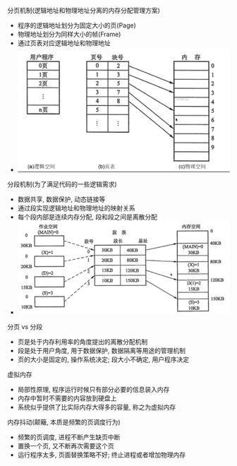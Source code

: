 分页机制(逻辑地址和物理地址分离的内存分配管理方案)
* 程序的逻辑地址划分为固定大小的页(Page)
* 物理地址划分为同样大小的帧(Frame)
* 通过页表对应逻辑地址和物理地址
* ![paging](./paging.png)

分段机制(为了满足代码的一些逻辑需求)
* 数据共享, 数据保护, 动态链接等
* 通过段实现逻辑地址和物理地址的映射关系
* 每个段内部是连续内存分配, 段和段之间是离散分配
* ![segmentation](segmentation.png)

分页 vs 分段
* 页是处于内存利用率的角度提出的离散分配机制
* 段是处于用户角度, 用于数据保护, 数据隔离等用途的管理机制
* 页的大小是固定的, 操作系统决定; 段大小不确定, 用户程序决定

虚拟内存
* 局部性原理, 程序运行时候只有部分必要的信息装入内存
* 内存中暂时不需要的内容放到硬盘上
* 系统似乎提供了比实际内存大得多的容量, 称之为虚拟内存

内存抖动(颠簸, 本质是频繁的页调度行为)
* 频繁的页调度, 进程不断产生缺页中断
* 置换一个页, 又不断再次需要这个页
* 运行程序太多, 页面替换策略不好; 终止进程或者增加物理内存
